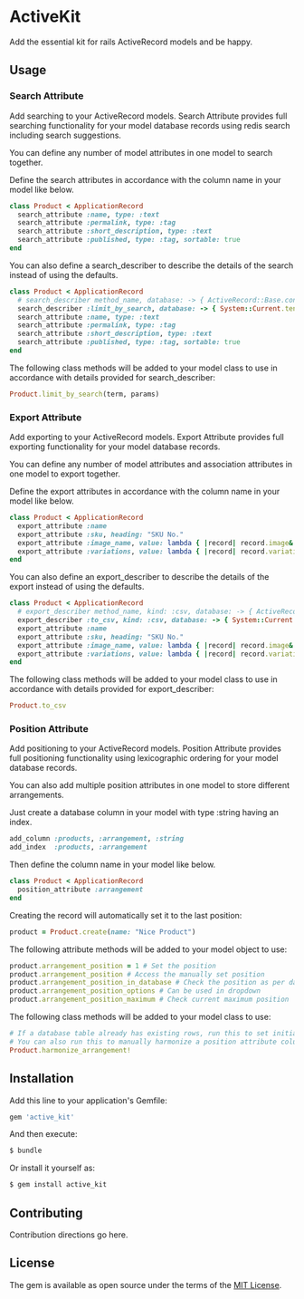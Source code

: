 # ActiveKit
Add the essential kit for rails ActiveRecord models and be happy.

## Usage

### Search Attribute

Add searching to your ActiveRecord models.
Search Attribute provides full searching functionality for your model database records using redis search including search suggestions.

You can define any number of model attributes in one model to search together.

Define the search attributes in accordance with the column name in your model like below.
```ruby
class Product < ApplicationRecord
  search_attribute :name, type: :text
  search_attribute :permalink, type: :tag
  search_attribute :short_description, type: :text
  search_attribute :published, type: :tag, sortable: true
end
```

You can also define a search_describer to describe the details of the search instead of using the defaults.
```ruby
class Product < ApplicationRecord
  # search_describer method_name, database: -> { ActiveRecord::Base.connection_db_config.database }
  search_describer :limit_by_search, database: -> { System::Current.tenant.database }
  search_attribute :name, type: :text
  search_attribute :permalink, type: :tag
  search_attribute :short_description, type: :text
  search_attribute :published, type: :tag, sortable: true
end
```

The following class methods will be added to your model class to use in accordance with details provided for search_describer:
```ruby
Product.limit_by_search(term, params)
```

### Export Attribute

Add exporting to your ActiveRecord models.
Export Attribute provides full exporting functionality for your model database records.

You can define any number of model attributes and association attributes in one model to export together.

Define the export attributes in accordance with the column name in your model like below.
```ruby
class Product < ApplicationRecord
  export_attribute :name
  export_attribute :sku, heading: "SKU No."
  export_attribute :image_name, value: lambda { |record| record.image&.name }, includes: :image
  export_attribute :variations, value: lambda { |record| record.variations }, includes: :variations, attributes: [:name, :price, discount_value: { heading: "Discount" }]
end
```

You can also define an export_describer to describe the details of the export instead of using the defaults.
```ruby
class Product < ApplicationRecord
  # export_describer method_name, kind: :csv, database: -> { ActiveRecord::Base.connection_db_config.database }
  export_describer :to_csv, kind: :csv, database: -> { System::Current.tenant.database }
  export_attribute :name
  export_attribute :sku, heading: "SKU No."
  export_attribute :image_name, value: lambda { |record| record.image&.name }, includes: :image
  export_attribute :variations, value: lambda { |record| record.variations }, includes: :variations, attributes: [:name, :price, discount_value: { heading: "Discount" }]
end
```

The following class methods will be added to your model class to use in accordance with details provided for export_describer:
```ruby
Product.to_csv
```

### Position Attribute

Add positioning to your ActiveRecord models.
Position Attribute provides full positioning functionality using lexicographic ordering for your model database records.

You can also add multiple position attributes in one model to store different arrangements.

Just create a database column in your model with type :string having an index.
```ruby
add_column :products, :arrangement, :string
add_index  :products, :arrangement
```

Then define the column name in your model like below.
```ruby
class Product < ApplicationRecord
  position_attribute :arrangement
end
```

Creating the record will automatically set it to the last position:
```ruby
product = Product.create(name: "Nice Product")
```

The following attribute methods will be added to your model object to use:
```ruby
product.arrangement_position = 1 # Set the position
product.arrangement_position # Access the manually set position
product.arrangement_position_in_database # Check the position as per database
product.arrangement_position_options # Can be used in dropdown
product.arrangement_position_maximum # Check current maximum position
```

The following class methods will be added to your model class to use:
```ruby
# If a database table already has existing rows, run this to set initial values.
# You can also run this to manually harmonize a position attribute column.
Product.harmonize_arrangement!
```

## Installation
Add this line to your application's Gemfile:

```ruby
gem 'active_kit'
```

And then execute:
```bash
$ bundle
```

Or install it yourself as:
```bash
$ gem install active_kit
```

## Contributing
Contribution directions go here.

## License
The gem is available as open source under the terms of the [MIT License](https://opensource.org/licenses/MIT).
